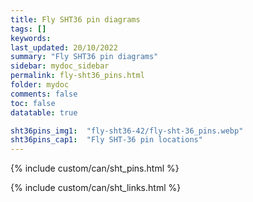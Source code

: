 ```yaml
---
title: Fly SHT36 pin diagrams
tags: []
keywords: 
last_updated: 20/10/2022
summary: "Fly SHT36 pin diagrams"
sidebar: mydoc_sidebar
permalink: fly-sht36_pins.html
folder: mydoc
comments: false
toc: false
datatable: true

sht36pins_img1:  "fly-sht36-42/fly-sht-36_pins.webp"
sht36pins_cap1:  "Fly SHT-36 pin locations" 
---
```


{% include custom/can/sht_pins.html %}

{% include custom/can/sht_links.html %}
